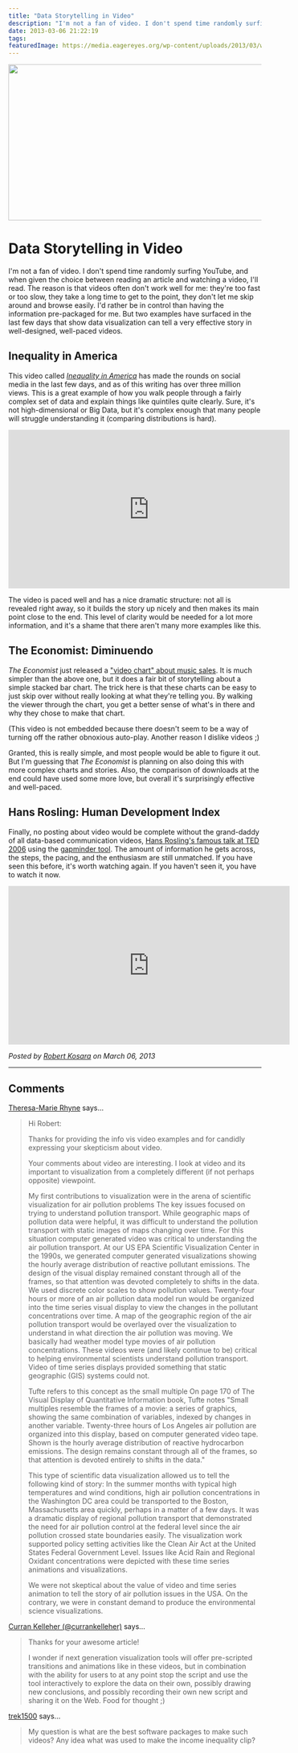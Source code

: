```yaml
---
title: "Data Storytelling in Video"
description: "I'm not a fan of video. I don't spend time randomly surfing YouTube, and when given the choice between reading an article and watching a video, I'll read. The reason is that videos often don't work well for me: they're too fast or too slow, they take a long time to get to the point, they don't let me skip around and browse easily. I'd rather be in control than having the information pre-packaged for me. But two examples have surfaced in the last few days that show data visualization can tell a very effective story in well-designed, well-paced videos."
date: 2013-03-06 21:22:19
tags: 
featuredImage: https://media.eagereyes.org/wp-content/uploads/2013/03/wealth-inequality.png
---
```


<p align="center"><img src="https://media.eagereyes.org/wp-content/uploads/2013/03/wealth-inequality.png" alt="" width="600" height="310" /></p>

# Data Storytelling in Video

I'm not a fan of video. I don't spend time randomly surfing YouTube, and when given the choice between reading an article and watching a video, I'll read. The reason is that videos often don't work well for me: they're too fast or too slow, they take a long time to get to the point, they don't let me skip around and browse easily. I'd rather be in control than having the information pre-packaged for me. But two examples have surfaced in the last few days that show data visualization can tell a very effective story in well-designed, well-paced videos.

## Inequality in America

This video called <em><a href="https://www.youtube.com/watch?v=QPKKQnijnsM">Inequality in America</a></em> has made the rounds on social media in the last few days, and as of this writing has over three million views. This is a great example of how you walk people through a fairly complex set of data and explain things like quintiles quite clearly. Sure, it's not high-dimensional or Big Data, but it's complex enough that many people will struggle understanding it (comparing distributions is hard).

<iframe width="560" height="315" src="https://www.youtube.com/embed/QPKKQnijnsM?si=KGqfMNAWoLxv6eN7" title="YouTube video player" frameborder="0" allow="accelerometer; autoplay; clipboard-write; encrypted-media; gyroscope; picture-in-picture; web-share" allowfullscreen></iframe>
<p></p>

The video is paced well and has a nice dramatic structure: not all is revealed right away, so it builds the story up nicely and then makes its main point close to the end. This level of clarity would be needed for a lot more information, and it's a shame that there aren't many more examples like this.

## The Economist: Diminuendo

<em>The Economist</em> just released a <a href="http://www.economist.com/blogs/graphicdetail/2013/03/daily-chart-1">"video chart" about music sales</a>. It is much simpler than the above one, but it does a fair bit of storytelling about a simple stacked bar chart. The trick here is that these charts can be easy to just skip over without really looking at what they're telling you. By walking the viewer through the chart, you get a better sense of what's in there and why they chose to make that chart.

(This video is not embedded because there doesn't seem to be a way of turning off the rather obnoxious auto-play. Another reason I dislike videos ;)

Granted, this is really simple, and most people would be able to figure it out. But I'm guessing that <em>The Economist</em> is planning on also doing this with more complex charts and stories. Also, the comparison of downloads at the end could have used some more love, but overall it's surprisingly effective and well-paced.

## Hans Rosling: Human Development Index

Finally, no posting about video would be complete without the grand-daddy of all data-based communication videos, <a href="https://www.youtube.com/watch?v=hVimVzgtD6w">Hans Rosling's famous talk at TED 2006</a> using the <a href="http://gapminder.org/">gapminder tool</a>. The amount of information he gets across, the steps, the pacing, and the enthusiasm are still unmatched. If you have seen this before, it's worth watching again. If you haven't seen it, you have to watch it now.

<iframe width="560" height="315" src="https://www.youtube.com/embed/hVimVzgtD6w?si=1pB-2RuuWwuxpB53" title="YouTube video player" frameborder="0" allow="accelerometer; autoplay; clipboard-write; encrypted-media; gyroscope; picture-in-picture; web-share" allowfullscreen></iframe>
<p></p>

_Posted by <a href="/about">Robert Kosara</a> on March 06, 2013_


<aside class="comments">

---
## Comments

<a href="http://theresamarierhyne.com/Theresa-Marie_Rhynes_Viewpoint/Blog/Blog.html" rel="nofollow noopener" target="_blank">Theresa-Marie Rhyne</a> says…
>	Hi Robert:
>	
>	Thanks for providing the info vis video examples and for candidly expressing your skepticism about video.
>	
>	Your comments about video are interesting. I look at video and its important to visualization from a completely different (if not perhaps opposite) viewpoint.  
>	
>	My first contributions to visualization were in the arena of scientific visualization for air pollution problems The key issues focused on trying to understand pollution transport.  While geographic maps of pollution data were helpful, it was difficult to understand the pollution transport with static images of maps changing over time. For this situation computer generated video was critical to understanding the air pollution transport. At our US EPA Scientific Visualization Center in the 1990s, we generated computer generated visualizations showing the hourly average distribution of reactive pollutant emissions.  The design of the visual display remained constant through all of the frames, so that attention was devoted completely to shifts in the data.  We used discrete color scales to show pollution values. Twenty-four hours  or more of an air pollution data model run would be organized into the time series visual display to view the changes in the pollutant concentrations over time.  A map of the geographic region of the air pollution transport would be overlayed over the visualization to understand in what direction the air pollution was moving.  We basically had weather model type movies of air pollution concentrations.  These videos were (and likely continue to be) critical to helping environmental scientists understand pollution transport.  Video of time series displays provided something that static geographic (GIS) systems could not. 
>	
>	
>	Tufte refers to this concept as the small multiple  On page 170 of The Visual Display of Quantitative Information book, Tufte notes "Small multiples resemble the frames of a movie: a series of graphics, showing the same combination of variables, indexed by changes in another variable. Twenty-three hours of Los Angeles air pollution are organized into this display, based on computer generated video tape.  Shown is the hourly average distribution of reactive hydrocarbon emissions. The design remains constant through all of the frames, so that attention is devoted entirely to shifts in the data." 
>	
>	This type of scientific data visualization allowed us to tell the following kind of story: In the summer months with typical high temperatures and wind conditions, high air pollution concentrations in the Washington DC area could be transported to the Boston, Massachusetts area quickly, perhaps in a matter of a few days. It was a dramatic display of regional pollution transport that demonstrated the need for air pollution control at the federal level since the air pollution crossed state boundaries easily. The visualization work supported policy setting activities like the Clean Air Act at the United States Federal Government Level. Issues like Acid Rain and Regional Oxidant concentrations were depicted with these time series animations and visualizations. 
>	
>	We were not skeptical about the value of video and time series animation to tell the story of air pollution issues in the USA.  On the contrary, we were in constant demand to produce the environmental science visualizations.

<a href="http://twitter.com/currankelleher" rel="nofollow noopener" target="_blank">Curran Kelleher (@currankelleher)</a> says…
>	Thanks for your awesome article!
>	
>	I wonder if next generation visualization tools will offer pre-scripted transitions and animations like in these videos, but in combination with the ability for users to at any point stop the script and use the tool interactively to explore the data on their own, possibly drawing new conclusions, and possibly recording their own new script and sharing it on the Web. Food for thought ;)

<a href="http://gravatar.com/trek1500" rel="nofollow noopener" target="_blank">trek1500</a> says…
>	My question is what are the best software packages to make such videos? Any idea what was used to make the income inequality clip?

</aside>


